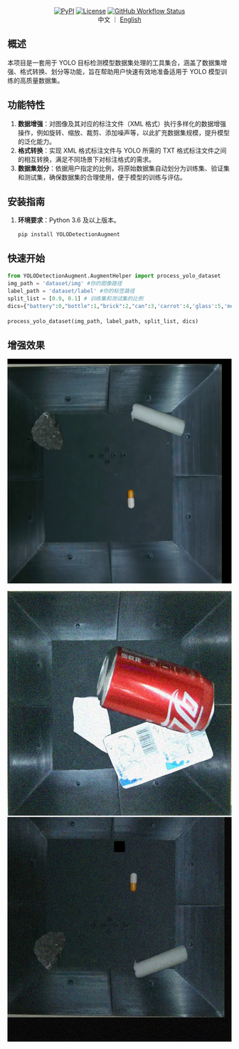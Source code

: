 <div align="center">
       
    
 [![PyPI](https://img.shields.io/pypi/v/YOLODetectionAugment.svg)](https://pypi.org/project/YOLODetectionAugment/) [![License](https://img.shields.io/badge/License-MIT-blue.svg)](https://opensource.org/licenses/MIT)  [![GitHub Workflow Status](https://img.shields.io/github/actions/workflow/status/Huuuuugh/YOLODetectionAugment/python-publish.yml?branch=main)](https://github.com/Huuuuugh/YOLODetectionAugment/actions)
    <br/>
    中文 ｜ [English](https://github.com/Huuuuugh/YOLODetectionAugment/blob/main/README.md) 
<br/>

</div>

## 概述

本项目是一套用于 YOLO 目标检测模型数据集处理的工具集合，涵盖了数据集增强、格式转换、划分等功能，旨在帮助用户快速有效地准备适用于 YOLO 模型训练的高质量数据集。

## 功能特性

1. **数据增强**：对图像及其对应的标注文件（XML 格式）执行多样化的数据增强操作，例如旋转、缩放、裁剪、添加噪声等，以此扩充数据集规模，提升模型的泛化能力。
2. **格式转换**：实现 XML 格式标注文件与 YOLO 所需的 TXT 格式标注文件之间的相互转换，满足不同场景下对标注格式的需求。
3. **数据集划分**：依据用户指定的比例，将原始数据集自动划分为训练集、验证集和测试集，确保数据集的合理使用，便于模型的训练与评估。

## 安装指南

1. **环境要求**：Python 3.6 及以上版本。

   ```shell
   pip install YOLODetectionAugment
   ```

## 快速开始

```python
from YOLODetectionAugment.AugmentHelper import process_yolo_dataset
img_path = 'dataset/img' #你的图像路径
label_path = 'dataset/label' #你的标签路径
split_list = [0.9, 0.1] # 训练集和测试集的比例
dics={"battery":0,"bottle":1,"brick":2,"can":3,'carrot':4,'glass':5,'medicine':6,'mooli':7,'package':8,'pebble':9,'potato':10} #将这里的映射对替换成你自己的

process_yolo_dataset(img_path, label_path, split_list, dics)
```

## 增强效果

![167Q1ERM0_MM1](images/README_CN/167Q1ERM0_MM1.png)

![167Q1ERM4_MM3](images/README_CN/167Q1ERM4_MM3.png)![167Q1ERM0_MM3](images/README_CN/167Q1ERM0_MM3.png)
